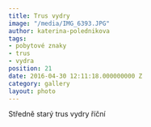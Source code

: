 ```yaml
---
title: Trus vydry
image: "/media/IMG_6393.JPG"
author: katerina-polednikova
tags:
- pobytové znaky
- trus
- vydra
position: 21
date: 2016-04-30 12:11:18.000000000 Z
category: gallery
layout: photo
---
```

Středně starý trus vydry říční
